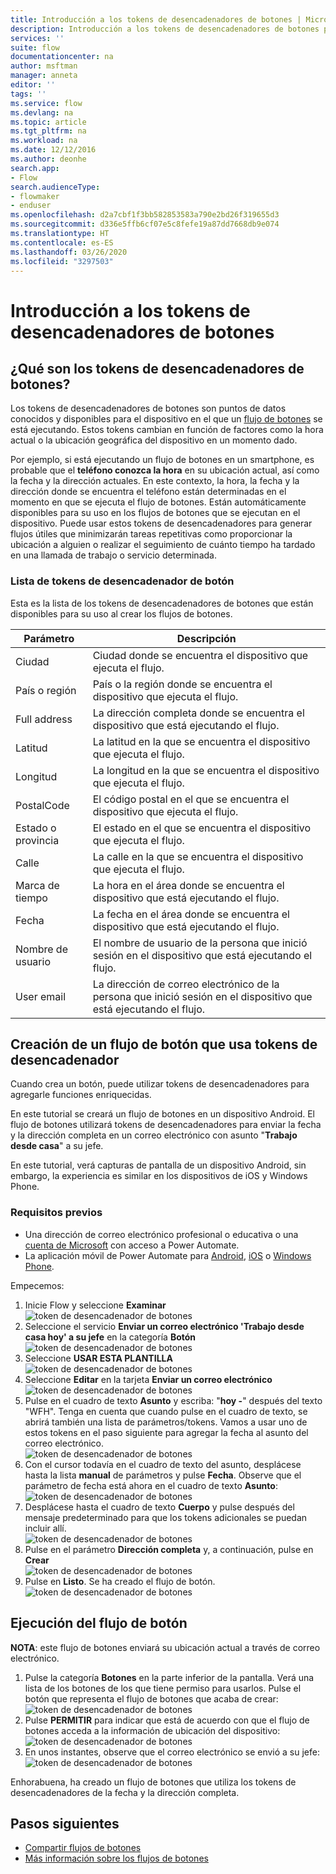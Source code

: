 ```yaml
---
title: Introducción a los tokens de desencadenadores de botones | Microsoft Docs
description: Introducción a los tokens de desencadenadores de botones para flujos de botón de Microsoft.
services: ''
suite: flow
documentationcenter: na
author: msftman
manager: anneta
editor: ''
tags: ''
ms.service: flow
ms.devlang: na
ms.topic: article
ms.tgt_pltfrm: na
ms.workload: na
ms.date: 12/12/2016
ms.author: deonhe
search.app:
- Flow
search.audienceType:
- flowmaker
- enduser
ms.openlocfilehash: d2a7cbf1f3bb582853583a790e2bd26f319655d3
ms.sourcegitcommit: d336e5ffb6cf07e5c8fefe19a87dd7668db9e074
ms.translationtype: HT
ms.contentlocale: es-ES
ms.lasthandoff: 03/26/2020
ms.locfileid: "3297503"
---
```

# <a name="get-started-with-button-trigger-tokens"></a>Introducción a los tokens de desencadenadores de botones

## <a name="what-are-button-trigger-tokens"></a>¿Qué son los tokens de desencadenadores de botones?
Los tokens de desencadenadores de botones son puntos de datos conocidos y disponibles para el dispositivo en el que un [flujo de botones](introduction-to-button-flows.md) se está ejecutando. Estos tokens cambian en función de factores como la hora actual o la ubicación geográfica del dispositivo en un momento dado.  

Por ejemplo, si está ejecutando un flujo de botones en un smartphone, es probable que el **teléfono conozca la hora** en su ubicación actual, así como la fecha y la dirección actuales. En este contexto, la hora, la fecha y la dirección donde se encuentra el teléfono están determinadas en el momento en que se ejecuta el flujo de botones. Están automáticamente disponibles para su uso en los flujos de botones que se ejecutan en el dispositivo. Puede usar estos tokens de desencadenadores para generar flujos útiles que minimizarán tareas repetitivas como proporcionar la ubicación a alguien o realizar el seguimiento de cuánto tiempo ha tardado en una llamada de trabajo o servicio determinada.

### <a name="list-of-button-trigger-tokens"></a>Lista de tokens de desencadenador de botón
Esta es la lista de los tokens de desencadenadores de botones que están disponibles para su uso al crear los flujos de botones.

| Parámetro | Descripción |
| --- | --- |
| Ciudad |Ciudad donde se encuentra el dispositivo que ejecuta el flujo. |
| País o región |País o la región donde se encuentra el dispositivo que ejecuta el flujo. |
| Full address |La dirección completa donde se encuentra el dispositivo que está ejecutando el flujo. |
| Latitud |La latitud en la que se encuentra el dispositivo que ejecuta el flujo. |
| Longitud |La longitud en la que se encuentra el dispositivo que ejecuta el flujo. |
| PostalCode |El código postal en el que se encuentra el dispositivo que ejecuta el flujo. |
| Estado o provincia |El estado en el que se encuentra el dispositivo que ejecuta el flujo. |
| Calle |La calle en la que se encuentra el dispositivo que ejecuta el flujo. |
| Marca de tiempo |La hora en el área donde se encuentra el dispositivo que está ejecutando el flujo. |
| Fecha |La fecha en el área donde se encuentra el dispositivo que está ejecutando el flujo. |
| Nombre de usuario |El nombre de usuario de la persona que inició sesión en el dispositivo que está ejecutando el flujo. |
| User email |La dirección de correo electrónico de la persona que inició sesión en el dispositivo que está ejecutando el flujo. |

## <a name="create-a-button-flow-that-uses-trigger-tokens"></a>Creación de un flujo de botón que usa tokens de desencadenador
Cuando crea un botón, puede utilizar tokens de desencadenadores para agregarle funciones enriquecidas.

En este tutorial se creará un flujo de botones en un dispositivo Android. El flujo de botones utilizará tokens de desencadenadores para enviar la fecha y la dirección completa en un correo electrónico con asunto "**Trabajo desde casa**" a su jefe.

En este tutorial, verá capturas de pantalla de un dispositivo Android, sin embargo, la experiencia es similar en los dispositivos de iOS y Windows Phone.

### <a name="prerequisites"></a>Requisitos previos
* Una dirección de correo electrónico profesional o educativa o una [cuenta de Microsoft](https://account.microsoft.com/about?refd=www.microsoft.com) con acceso a Power Automate.
* La aplicación móvil de Power Automate para [Android](https://aka.ms/flowmobiledocsandroid), [iOS](https://aka.ms/flowmobiledocsios) o [Windows Phone](https://aka.ms/flowmobilewindows).

Empecemos:

1. Inicie Flow y seleccione **Examinar**   
   ![token de desencadenador de botones](./media/introduction-to-button-trigger-tokens/1.png)  
2. Seleccione el servicio **Enviar un correo electrónico 'Trabajo desde casa hoy' a su jefe** en la categoría **Botón**   
   ![token de desencadenador de botones](./media/introduction-to-button-trigger-tokens/2.png)  
3. Seleccione **USAR ESTA PLANTILLA**  
   ![token de desencadenador de botones](./media/introduction-to-button-trigger-tokens/3.png)  
4. Seleccione **Editar** en la tarjeta **Enviar un correo electrónico**  
   ![token de desencadenador de botones](./media/introduction-to-button-trigger-tokens/3-5.png)  
5. Pulse en el cuadro de texto **Asunto** y escriba: "**hoy -**" después del texto "WFH". Tenga en cuenta que cuando pulse en el cuadro de texto, se abrirá también una lista de parámetros/tokens. Vamos a usar uno de estos tokens en el paso siguiente para agregar la fecha al asunto del correo electrónico.  
   ![token de desencadenador de botones](./media/introduction-to-button-trigger-tokens/4.png)  
6. Con el cursor todavía en el cuadro de texto del asunto, desplácese hasta la lista **manual** de parámetros y pulse **Fecha**. Observe que el parámetro de fecha está ahora en el cuadro de texto **Asunto**:  
   ![token de desencadenador de botones](./media/introduction-to-button-trigger-tokens/6.png)  
7. Desplácese hasta el cuadro de texto **Cuerpo** y pulse después del mensaje predeterminado para que los tokens adicionales se puedan incluir allí.  
   ![token de desencadenador de botones](./media/introduction-to-button-trigger-tokens/7.png)  
8. Pulse en el parámetro **Dirección completa** y, a continuación, pulse en **Crear**  
   ![token de desencadenador de botones](./media/introduction-to-button-trigger-tokens/8.png)  
9. Pulse en **Listo**. Se ha creado el flujo de botón.  
   ![token de desencadenador de botones](./media/introduction-to-button-trigger-tokens/9.png)  

## <a name="run-the-button-flow"></a>Ejecución del flujo de botón
**NOTA**: este flujo de botones enviará su ubicación actual a través de correo electrónico.  

1. Pulse la categoría **Botones** en la parte inferior de la pantalla. Verá una lista de los botones de los que tiene permiso para usarlos. Pulse el botón que representa el flujo de botones que acaba de crear:  
   ![token de desencadenador de botones](./media/introduction-to-button-trigger-tokens/10.png)  
2. Pulse **PERMITIR** para indicar que está de acuerdo con que el flujo de botones acceda a la información de ubicación del dispositivo:  
   ![token de desencadenador de botones](./media/introduction-to-button-trigger-tokens/11.png)  
3. En unos instantes, observe que el correo electrónico se envió a su jefe:  
   ![token de desencadenador de botones](./media/introduction-to-button-trigger-tokens/12.png)  

Enhorabuena, ha creado un flujo de botones que utiliza los tokens de desencadenadores de la fecha y la dirección completa. 

## <a name="next-steps"></a>Pasos siguientes
* [Compartir flujos de botones](share-buttons.md)
* [Más información sobre los flujos de botones](introduction-to-button-flows.md)
